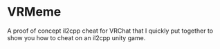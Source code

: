 # VRMeme
A proof of concept il2cpp cheat for VRChat that I quickly put together to show you how to cheat on an il2cpp unity game.
